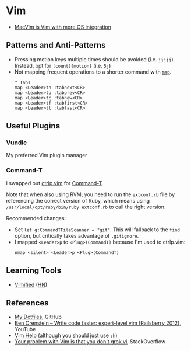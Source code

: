 # Vim

- [MacVim is Vim with more OS integration](https://stackoverflow.com/a/5894021)

## Patterns and Anti-Patterns

- Pressing motion keys multiple times should be avoided (i.e. `jjjjj`). Instead,
  opt for `[count]{motion}` (i.e. `5j`)
- Not mapping frequent operations to a shorter command with
  [`map`](https://vimhelp.org/map.txt.html#%3Amap).
  ```vim
  " Tabs
  map <Leader>tn :tabnext<CR>
  map <Leader>tp :tabprev<CR>
  map <Leader>tc :tabnew<CR>
  map <Leader>tf :tabfirst<CR>
  map <Leader>tl :tablast<CR>
  ```

## Useful Plugins

### Vundle

My preferred Vim plugin manager

### Command-T

I swapped out [ctrlp.vim](https://github.com/ctrlpvim/ctrlp.vim) for
[Command-T](https://github.com/wincent/command-t).

Note that when also using RVM, you need to run the `extconf.rb` file by
referencing the correct version of Ruby, which means using
`/usr/local/opt/ruby/bin/ruby extconf.rb` to call the right version.

Recommended changes:
- Set `let g:CommandTFileScanner = "git"`. This will fallback to the `find`
  option, but critically takes advantage of `.gitignore`.
- I mapped `<Leader>p` to `<Plug>(CommandT)` because I'm used to ctrlp.vim:
  ```vim
  nmap <silent> <Leader>p <Plug>(CommandT)
  ```

## Learning Tools

- [Vimified](https://www.vimified.com/)
  ([HN](https://news.ycombinator.com/item?id=32034625))

## References

- [My Dotfiles](https://github.com/b-turchyn/dotfiles), GitHub
- [Ben Orenstein – Write code faster: expert-level vim (Railsberry
  2012)](https://www.youtube.com/watch?v=SkdrYWhh-8s), YouTube
- [Vim Help](https://vimhelp.org/) (although you should just use `:h`)
- [Your problem with Vim is that you don't grok
  vi](https://stackoverflow.com/a/1220118), StackOverflow
